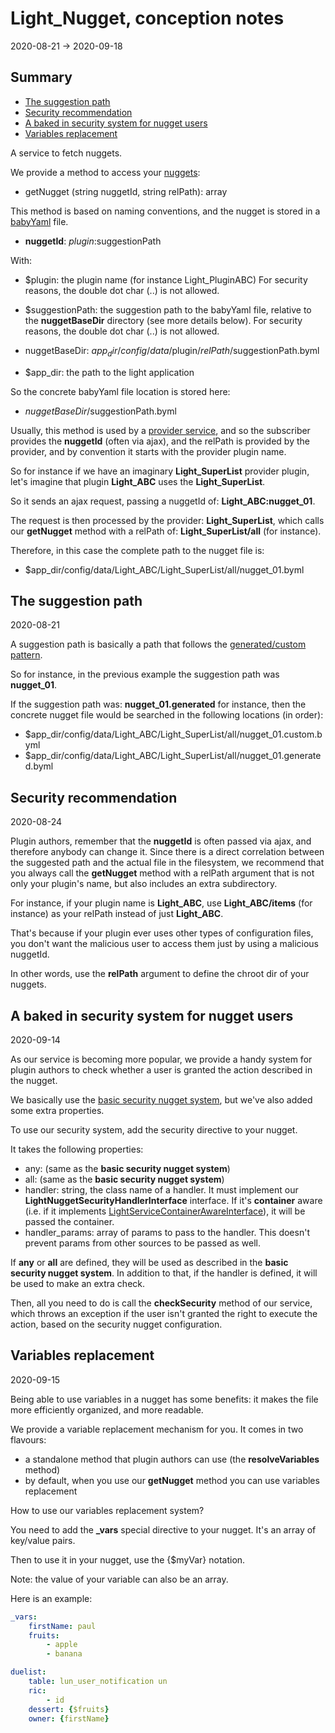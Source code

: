 Light_Nugget, conception notes
============
2020-08-21 -> 2020-09-18




Summary
-------

- [The suggestion path](#the-suggestion-path)
- [Security recommendation](#security-recommendation)
- [A baked in security system for nugget users](#a-baked-in-security-system-for-nugget-users)
- [Variables replacement](#variables-replacement)



A service to fetch nuggets.



We provide a method to access your [nuggets](https://github.com/lingtalfi/Light/blob/master/personal/mydoc/pages/nomenclature.md#nugget):


- getNugget (string nuggetId, string relPath): array 


This method is based on naming conventions, and the nugget is stored in a [babyYaml](https://github.com/lingtalfi/BabyYaml) file.



- **nuggetId**: $plugin:$suggestionPath


With:

- $plugin: the plugin name (for instance Light_PluginABC)
    For security reasons, the double dot char (..) is not allowed.
    
- $suggestionPath: the suggestion path to the babyYaml file, relative to the **nuggetBaseDir** directory (see more details below).
    For security reasons, the double dot char (..) is not allowed.


- nuggetBaseDir: $app_dir/config/data/$plugin/$relPath/$suggestionPath.byml
- $app_dir: the path to the light application


So the concrete babyYaml file location is stored here:

- $nuggetBaseDir/$suggestionPath.byml


Usually, this method is used by a [provider service](https://github.com/lingtalfi/Light/blob/master/personal/mydoc/pages/nomenclature.md#provider-service-subscriber-service),
and so the subscriber provides the **nuggetId** (often via ajax), and the relPath is provided by the provider, and by convention it starts with the provider plugin name.


So for instance if we have an imaginary **Light_SuperList** provider plugin, let's imagine that plugin **Light_ABC** uses the **Light_SuperList**.

So it sends an ajax request, passing a nuggetId of: **Light_ABC:nugget_01**.

The request is then processed by the provider: **Light_SuperList**, which calls our **getNugget** method with a relPath of: **Light_SuperList/all** (for instance).

Therefore, in this case the complete path to the nugget file is: 

- $app_dir/config/data/Light_ABC/Light_SuperList/all/nugget_01.byml



The suggestion path
-------
2020-08-21


A suggestion path is basically a path that follows the [generated/custom pattern](https://github.com/lingtalfi/TheBar/blob/master/discussions/generated-custom-config-pattern.md).

So for instance, in the previous example the suggestion path was **nugget_01**.

If the suggestion path was: **nugget_01.generated** for instance, then the concrete nugget file would be searched in the following locations (in order):


- $app_dir/config/data/Light_ABC/Light_SuperList/all/nugget_01.custom.byml
- $app_dir/config/data/Light_ABC/Light_SuperList/all/nugget_01.generated.byml


  
Security recommendation
----------
2020-08-24


Plugin authors, remember that the **nuggetId** is often passed via ajax, and therefore anybody can change it.
Since there is a direct correlation between the suggested path and the actual file in the filesystem, we recommend
that you always call the **getNugget** method with a relPath argument that is not only your plugin's name, but also includes an extra subdirectory.

For instance, if your plugin name is **Light_ABC**, use **Light_ABC/items** (for instance) as your relPath instead of just **Light_ABC**.

That's because if your plugin ever uses other types of configuration files, you don't want the malicious user to access them just by using a malicious nuggetId.

In other words, use the **relPath** argument to define the chroot dir of your nuggets.

  


A baked in security system for nugget users
---------------
2020-09-14


As our service is becoming more popular, we provide a handy system for plugin authors to check whether a user is granted the action described in the nugget.


We basically use the [basic security nugget system](https://github.com/lingtalfi/TheBar/blob/master/discussions/basic-security-nugget.md), but we've also added some extra properties.

To use our security system, add the security directive to your nugget.


It takes the following properties:

- any: (same as the **basic security nugget system**)
- all: (same as the **basic security nugget system**)
- handler: string, the class name of a handler. It must implement our **LightNuggetSecurityHandlerInterface** interface.
    If it's **container** aware (i.e. if it implements [LightServiceContainerAwareInterface](https://github.com/lingtalfi/Light/blob/master/doc/api/Ling/Light/ServiceContainer/LightServiceContainerAwareInterface.md)), it will be passed the container.
- handler_params: array of params to pass to the handler. This doesn't prevent params from other sources to be passed as well.
    
    
If **any** or **all** are defined, they will be used as described in the **basic security nugget system**. In addition to that, 
if the handler is defined, it will be used to make an extra check.


Then, all you need to do is call the **checkSecurity** method of our service, which throws an exception if the user isn't granted the right to execute the action,
based on the security nugget configuration.    





Variables replacement
-------------
2020-09-15


Being able to use variables in a nugget has some benefits: it makes the file more efficiently organized, and more readable.


We provide a variable replacement mechanism for you. It comes in two flavours:

- a standalone method that plugin authors can use (the **resolveVariables** method)
- by default, when you use our **getNugget** method you can use variables replacement


How to use our variables replacement system?

You need to add the **_vars** special directive to your nugget.
It's an array of key/value pairs. 

Then to use it in your nugget, use the {$myVar} notation.

Note: the value of your variable can also be an array.

Here is an example:

```yaml
_vars:
    firstName: paul
    fruits:
        - apple
        - banana

duelist:
    table: lun_user_notification un
    ric:
        - id
    dessert: {$fruits} 
    owner: {firstName} 
        
```















